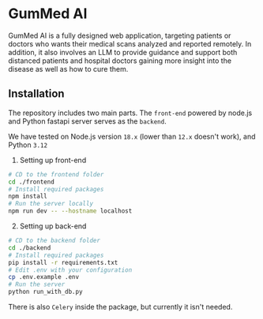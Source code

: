 ﻿# GumMed AI

GumMed AI is a fully designed web application, targeting patients or doctors who wants their medical scans analyzed and reported remotely. In addition, it also involves an LLM to provide guidance and support both distanced patients and hospital doctors gaining more insight into the disease as well as how to cure them.

## Installation

The repository includes two main parts. The `front-end` powered by node.js and Python fastapi server serves as the `backend`.

We have tested on Node.js version `18.x` (lower than `12.x` doesn't work), and Python `3.12`

1. Setting up front-end

```bash
# CD to the frontend folder
cd ./frontend
# Install required packages
npm install
# Run the server locally
npm run dev -- --hostname localhost
```

2. Setting up back-end

```bash
# CD to the backend folder
cd ./backend
# Install required packages
pip install -r requirements.txt
# Edit .env with your configuration
cp .env.example .env
# Run the server
python run_with_db.py
```

There is also `Celery` inside the package, but currently it isn't needed.

